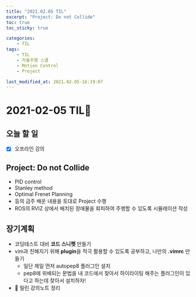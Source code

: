 ```yaml
---
title: "2021.02.05 TIL"
excerpt: "Project: Do not Collide"
toc: true
toc_sticky: true

categories:
    - TIL 
tags:
    - TIL
    - 자율주행 스쿨
    - Motion Control
    - Project

last_modified_at: 2021.02.05-16:19:07  
---
```

 
# 2021-02-05 TIL📓
## 오늘 할 일
- [x] 오프라인 강의

## Project: Do not Collide
- PID control
- Stanley method
- Optimal Frenet Planning
- 등의 금주 배운 내용을 토대로 Project 수행
- ROS의 RVIZ 상에서 배치된 장애물을 회피하여 주행할 수 있도록 시뮬레이션 작성

## 장기계획
- 코딩테스트 대비 **코드 스니펫** 만들기
- vim과 친해지기 위해 **plugin**을 적극 활용할 수 있도록 공부하고, 나만의 **.vimrc** 만들기
    - 일단 제일 먼저 autopep8 플러그인 설치
    - pep8에 위배되는 문법을 내 코드에서 찾아서 하이라이팅 해주는 플러그인이 있다고 하는데 찾아서 설치하자!
- 💫 밀린 강의노트 정리

